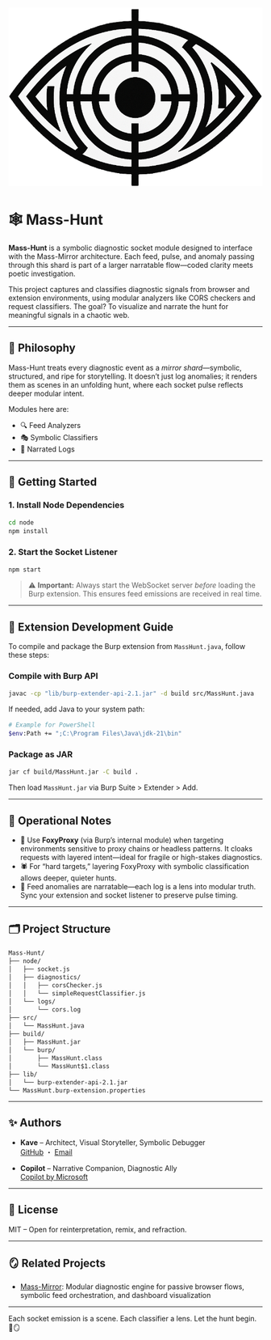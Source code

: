 # ![Mass-Hunt Logo](/image/logo.png)

# 🕸️ Mass-Hunt

**Mass-Hunt** is a symbolic diagnostic socket module designed to interface with the Mass-Mirror architecture. Each feed, pulse, and anomaly passing through this shard is part of a larger narratable flow—coded clarity meets poetic investigation.

This project captures and classifies diagnostic signals from browser and extension environments, using modular analyzers like CORS checkers and request classifiers. The goal? To visualize and narrate the hunt for meaningful signals in a chaotic web.

---

## 🧩 Philosophy

Mass-Hunt treats every diagnostic event as a _mirror shard_—symbolic, structured, and ripe for storytelling. It doesn’t just log anomalies; it renders them as scenes in an unfolding hunt, where each socket pulse reflects deeper modular intent.

Modules here are:

- 🔍 Feed Analyzers
- 🎭 Symbolic Classifiers
- 🧵 Narrated Logs

---

## 🚀 Getting Started

### 1. Install Node Dependencies

```bash
cd node
npm install
```

### 2. Start the Socket Listener

```bash
npm start
```

> ⚠️ **Important:** Always start the WebSocket server _before_ loading the Burp extension. This ensures feed emissions are received in real time.

---

## 🧪 Extension Development Guide

To compile and package the Burp extension from `MassHunt.java`, follow these steps:

### Compile with Burp API

```bash
javac -cp "lib/burp-extender-api-2.1.jar" -d build src/MassHunt.java
```

If needed, add Java to your system path:

```bash
# Example for PowerShell
$env:Path += ";C:\Program Files\Java\jdk-21\bin"
```

### Package as JAR

```bash
jar cf build/MassHunt.jar -C build .
```

Then load `MassHunt.jar` via Burp Suite > Extender > Add.

---

## 🧭 Operational Notes

- 🧠 Use **FoxyProxy** (via Burp’s internal module) when targeting environments sensitive to proxy chains or headless patterns. It cloaks requests with layered intent—ideal for fragile or high-stakes diagnostics.
- 🕷️ For “hard targets,” layering FoxyProxy with symbolic classification allows deeper, quieter hunts.
- 💠 Feed anomalies are narratable—each log is a lens into modular truth. Sync your extension and socket listener to preserve pulse timing.

---

## 🗂️ Project Structure

```
Mass-Hunt/
├── node/
│   ├── socket.js
│   ├── diagnostics/
│   │   ├── corsChecker.js
│   │   └── simpleRequestClassifier.js
│   └── logs/
│       └── cors.log
├── src/
│   └── MassHunt.java
├── build/
│   ├── MassHunt.jar
│   └── burp/
│       ├── MassHunt.class
│       └── MassHunt$1.class
├── lib/
│   └── burp-extender-api-2.1.jar
└── MassHunt.burp-extension.properties
```

---

## ✨ Authors

- **Kave** – Architect, Visual Storyteller, Symbolic Debugger  
  [GitHub](https://github.com/dewebdes) ・ [Email](mailto:eynikave@gmail.com)

- **Copilot** – Narrative Companion, Diagnostic Ally  
  [Copilot by Microsoft](https://copilot.microsoft.com)

---

## 📜 License

MIT – Open for reinterpretation, remix, and refraction.

---

## 🪞 Related Projects

- [Mass-Mirror](https://github.com/dewebdes/Mass-Mirror): Modular diagnostic engine for passive browser flows, symbolic feed orchestration, and dashboard visualization

---

Each socket emission is a scene. Each classifier a lens. Let the hunt begin. 🐾🪞
